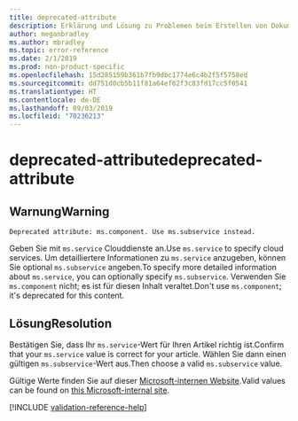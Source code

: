```yaml
---
title: deprecated-attribute
description: Erklärung und Lösung zu Problemen beim Erstellen von Dokumentationsartikeln – deprecated-attribute
author: meganbradley
ms.author: mbradley
ms.topic: error-reference
ms.date: 2/1/2019
ms.prod: non-product-specific
ms.openlocfilehash: 15d285159b361b7fb9dbc1774e6c4b2f5f5758ed
ms.sourcegitcommit: dd751d0cb5b11f81a64ef62f3c83fd17cc5f0541
ms.translationtype: HT
ms.contentlocale: de-DE
ms.lasthandoff: 09/03/2019
ms.locfileid: "70236213"
---
```

# <a name="deprecated-attribute"></a><span data-ttu-id="aaa43-103">deprecated-attribute</span><span class="sxs-lookup"><span data-stu-id="aaa43-103">deprecated-attribute</span></span>

## <a name="warning"></a><span data-ttu-id="aaa43-104">Warnung</span><span class="sxs-lookup"><span data-stu-id="aaa43-104">Warning</span></span>

`Deprecated attribute: ms.component. Use ms.subservice instead.`

<span data-ttu-id="aaa43-105">Geben Sie mit `ms.service` Clouddienste an.</span><span class="sxs-lookup"><span data-stu-id="aaa43-105">Use `ms.service` to specify cloud services.</span></span> <span data-ttu-id="aaa43-106">Um detailliertere Informationen zu `ms.service` anzugeben, können Sie optional `ms.subservice` angeben.</span><span class="sxs-lookup"><span data-stu-id="aaa43-106">To specify more detailed information about `ms.service`, you can optionally specify `ms.subservice`.</span></span> <span data-ttu-id="aaa43-107">Verwenden Sie `ms.component` nicht; es ist für diesen Inhalt veraltet.</span><span class="sxs-lookup"><span data-stu-id="aaa43-107">Don't use `ms.component`; it's deprecated for this content.</span></span>

## <a name="resolution"></a><span data-ttu-id="aaa43-108">Lösung</span><span class="sxs-lookup"><span data-stu-id="aaa43-108">Resolution</span></span>

<span data-ttu-id="aaa43-109">Bestätigen Sie, dass Ihr `ms.service`-Wert für Ihren Artikel richtig ist.</span><span class="sxs-lookup"><span data-stu-id="aaa43-109">Confirm that your `ms.service` value is correct for your article.</span></span> <span data-ttu-id="aaa43-110">Wählen Sie dann einen gültigen `ms.subservice`-Wert aus.</span><span class="sxs-lookup"><span data-stu-id="aaa43-110">Then choose a valid `ms.subservice` value.</span></span>

<span data-ttu-id="aaa43-111">Gültige Werte finden Sie auf dieser [Microsoft-internen Website](https://docsmetadatatool.azurewebsites.net/allowlists).</span><span class="sxs-lookup"><span data-stu-id="aaa43-111">Valid values can be found on [this Microsoft-internal site](https://docsmetadatatool.azurewebsites.net/allowlists).</span></span>

<!--make sure to add this file to your includes folder and verify the path-->
[!INCLUDE [validation-reference-help](includes/validation-reference-help.md)]
